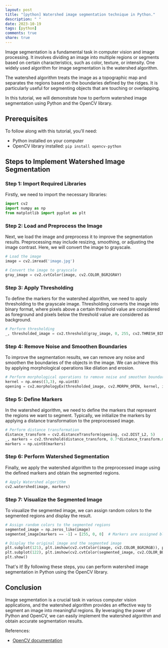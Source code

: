 ```yaml
---
layout: post
title: "[python] Watershed image segmentation technique in Python."
description: " "
date: 2023-10-19
tags: [python]
comments: true
share: true
---
```


Image segmentation is a fundamental task in computer vision and image processing. It involves dividing an image into multiple regions or segments based on certain characteristics, such as color, texture, or intensity. One widely used algorithm for image segmentation is the watershed algorithm.

The watershed algorithm treats the image as a topographic map and separates the regions based on the boundaries defined by the ridges. It is particularly useful for segmenting objects that are touching or overlapping.

In this tutorial, we will demonstrate how to perform watershed image segmentation using Python and the OpenCV library.

## Prerequisites
To follow along with this tutorial, you'll need:

- Python installed on your computer
- OpenCV library installed: `pip install opencv-python`

## Steps to Implement Watershed Image Segmentation

### Step 1: Import Required Libraries
Firstly, we need to import the necessary libraries:

```python
import cv2
import numpy as np
from matplotlib import pyplot as plt
```

### Step 2: Load and Preprocess the Image
Next, we load the image and preprocess it to improve the segmentation results. Preprocessing may include resizing, smoothing, or adjusting the image contrast. Here, we will convert the image to grayscale.

```python
# Load the image
image = cv2.imread('image.jpg')

# Convert the image to grayscale
gray_image = cv2.cvtColor(image, cv2.COLOR_BGR2GRAY)
```

### Step 3: Apply Thresholding
To define the markers for the watershed algorithm, we need to apply thresholding to the grayscale image. Thresholding converts the image into binary format, where pixels above a certain threshold value are considered as foreground and pixels below the threshold value are considered as background.

```python
# Perform thresholding
_, thresholded_image = cv2.threshold(gray_image, 0, 255, cv2.THRESH_BINARY_INV+cv2.THRESH_OTSU)
```

### Step 4: Remove Noise and Smoothen Boundaries
To improve the segmentation results, we can remove any noise and smoothen the boundaries of the objects in the image. We can achieve this by applying morphological operations like dilation and erosion.

```python
# Perform morphological operations to remove noise and smoothen boundaries
kernel = np.ones((3,3), np.uint8)
opening = cv2.morphologyEx(thresholded_image, cv2.MORPH_OPEN, kernel, iterations=2)
```

### Step 5: Define Markers
In the watershed algorithm, we need to define the markers that represent the regions we want to segment. Typically, we initialize the markers by applying a distance transformation to the preprocessed image.

```python
# Perform distance transformation
distance_transform = cv2.distanceTransform(opening, cv2.DIST_L2, 5)
_, markers = cv2.threshold(distance_transform, 0.7*distance_transform.max(), 255, 0)
markers = np.uint8(markers)
```

### Step 6: Perform Watershed Segmentation
Finally, we apply the watershed algorithm to the preprocessed image using the defined markers and obtain the segmented regions.

```python
# Apply Watershed algorithm
cv2.watershed(image, markers)
```

### Step 7: Visualize the Segmented Image
To visualize the segmented image, we can assign random colors to the segmented regions and display the result.

```python
# Assign random colors to the segmented regions
segmented_image = np.zeros_like(image)
segmented_image[markers == -1] = [255, 0, 0]  # Markers are assigned blue color

# Display the original image and the segmented image
plt.subplot(121), plt.imshow(cv2.cvtColor(image, cv2.COLOR_BGR2RGB)), plt.title('Original Image')
plt.subplot(122), plt.imshow(cv2.cvtColor(segmented_image, cv2.COLOR_BGR2RGB)), plt.title('Segmented Image')
plt.show()
```

That's it! By following these steps, you can perform watershed image segmentation in Python using the OpenCV library.

## Conclusion
Image segmentation is a crucial task in various computer vision applications, and the watershed algorithm provides an effective way to segment an image into meaningful regions. By leveraging the power of Python and OpenCV, we can easily implement the watershed algorithm and obtain accurate segmentation results.

References:
- [OpenCV documentation](https://docs.opencv.org/2.4/modules/imgproc/doc/miscellaneous_transformations.html#watershed)